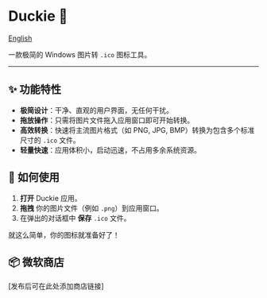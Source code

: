 # Duckie 🦆

[English](./README.md)

一款极简的 Windows 图片转 `.ico` 图标工具。

---

## ✨ 功能特性

- **极简设计**：干净、直观的用户界面，无任何干扰。
- **拖放操作**：只需将图片文件拖入应用窗口即可开始转换。
- **高效转换**：快速将主流图片格式（如 PNG, JPG, BMP）转换为包含多个标准尺寸的 `.ico` 文件。
- **轻量快速**：应用体积小，启动迅速，不占用多余系统资源。

## 🚀 如何使用

1.  **打开** Duckie 应用。
2.  **拖拽** 你的图片文件（例如 `.png`）到应用窗口。
3.  在弹出的对话框中 **保存** `.ico` 文件。

就这么简单，你的图标就准备好了！

## 📦 微软商店

[发布后可在此处添加商店链接]


